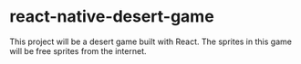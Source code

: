 # react-native-desert-game

This project will be a desert game built with React.
The sprites in this game will be free sprites from the internet.
